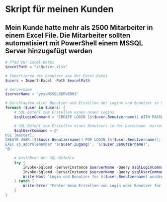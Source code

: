 # Skript für meinen Kunden
## Mein Kunde hatte mehr als 2500 Mitarbeiter in einem Excel File. Die Mitarbeiter sollten automatisiert mit PowerShell einem MSSQL Server hinzugefügt werden
```powershell
# Pfad zur Excel-Datei
$excelPath = "x\Nutzer.xlsx"

# Importieren der Benutzer aus der Excel-Datei
$users = Import-Excel -Path $excelPath

# Servername
$serverName = "yyy\MSSQLSERVER01"

# Durchlaufen aller Benutzer und Erstellen der Logins und Benutzer in SQL Server
foreach ($user in $users) {
    # SQL-Befehl zum Erstellen eines neuen Logins
    $sqlLoginCommand = "CREATE LOGIN [$($user.Benutzername)] WITH PASSWORD = N'$($user.Passwort)', CHECK_POLICY = OFF;"

    # SQL-Befehl zum Erstellen eines Benutzers in der Datenbank `master` und Zuweisen einer Rolle
    $sqlUserCommand = @"
USE [master];
CREATE USER [$($user.Benutzername)] FOR LOGIN [$($user.Benutzername)];
EXEC sp_addrolemember '$($user.Zugang)', '$($user.Benutzername)';
"@

    # Ausführen der SQL-Befehle
    try {
        Invoke-Sqlcmd -ServerInstance $serverName -Query $sqlLoginCommand
        Invoke-Sqlcmd -ServerInstance $serverName -Query $sqlUserCommand
        Write-Host "Login und Benutzer für $($user.Benutzername) wurden erfolgreich erstellt."
    } catch {
        Write-Error "Fehler beim Erstellen von Login oder Benutzer für $($user.Benutzername): $_"
    }
}

```

